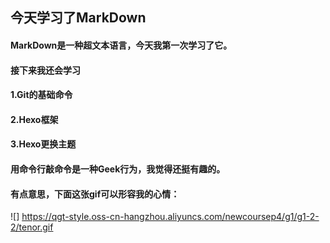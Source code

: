 ## 今天学习了MarkDown
#### MarkDown是一种超文本语言，今天我第一次学习了它。
#### 接下来我还会学习
#### 1.Git的基础命令
#### 2.Hexo框架
#### 3.Hexo更换主题
#### 用命令行敲命令是一种**Geek**行为，我觉得还挺有趣的。
#### 有点意思，下面这张gif可以形容我的心情：
![] https://qgt-style.oss-cn-hangzhou.aliyuncs.com/newcoursep4/g1/g1-2-2/tenor.gif
